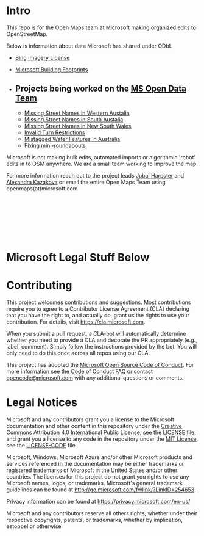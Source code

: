 
# Intro
This repo is for the Open Maps team at Microsoft making organized edits to OpenStreetMap. 

Below is information about data Microsoft has shared under ODbL
  * [Bing Imagery License](https://github.com/Microsoft/Open-Maps/wiki/Bing-Maps-Imagery-License)
  * [Microsoft Building Footprints](https://github.com/Microsoft/Open-Maps/wiki/Microsoft-Building-Footprint-Release)
  
  
* ## Projects being worked on the [MS Open Data Team](https://github.com/Microsoft/Open-Maps/wiki/Open-Maps-Team-at-Microsoft)

    * [Missing Street Names in Western Austalia](https://github.com/Microsoft/Open-Maps/issues/1)
    * [Missing Street Names in South Austalia](https://github.com/Microsoft/Open-Maps/issues/4) 
    * [Missing Street Names in New South Wales](https://github.com/Microsoft/Open-Maps/issues/6)
    * [Invalid Turn Restrictions](https://github.com/Microsoft/Open-Maps/issues/2)
    * [Mistagged Water Features in Australia](https://github.com/Microsoft/Open-Maps/issues/5)
    * [Fixing mini-roundabouts](https://github.com/Microsoft/Open-Maps/issues/7)
    
Microsoft is not making bulk edits, automated imports or algorithmic 'robot' edits in to OSM anywhere. We are a small team working to improve the map. 

For more information reach out to the project leads [Jubal Harpster](http://www.openstreetmap.org/user/jharpster) and [Alexandra Kazakova](http://www.openstreetmap.org/user/alexkaz) or email the entire Open Maps Team using openmaps(at)microsoft.com


<br>
<br>
<br>
<br>
<br>
<br>

# Microsoft Legal Stuff Below

# Contributing

This project welcomes contributions and suggestions.  Most contributions require you to agree to a
Contributor License Agreement (CLA) declaring that you have the right to, and actually do, grant us
the rights to use your contribution. For details, visit https://cla.microsoft.com.

When you submit a pull request, a CLA-bot will automatically determine whether you need to provide
a CLA and decorate the PR appropriately (e.g., label, comment). Simply follow the instructions
provided by the bot. You will only need to do this once across all repos using our CLA.

This project has adopted the [Microsoft Open Source Code of Conduct](https://opensource.microsoft.com/codeofconduct/).
For more information see the [Code of Conduct FAQ](https://opensource.microsoft.com/codeofconduct/faq/) or
contact [opencode@microsoft.com](mailto:opencode@microsoft.com) with any additional questions or comments.

# Legal Notices

Microsoft and any contributors grant you a license to the Microsoft documentation and other content
in this repository under the [Creative Commons Attribution 4.0 International Public License](https://creativecommons.org/licenses/by/4.0/legalcode),
see the [LICENSE](LICENSE) file, and grant you a license to any code in the repository under the [MIT License](https://opensource.org/licenses/MIT), see the
[LICENSE-CODE](LICENSE-CODE) file.

Microsoft, Windows, Microsoft Azure and/or other Microsoft products and services referenced in the documentation
may be either trademarks or registered trademarks of Microsoft in the United States and/or other countries.
The licenses for this project do not grant you rights to use any Microsoft names, logos, or trademarks.
Microsoft's general trademark guidelines can be found at http://go.microsoft.com/fwlink/?LinkID=254653.

Privacy information can be found at https://privacy.microsoft.com/en-us/

Microsoft and any contributors reserve all others rights, whether under their respective copyrights, patents,
or trademarks, whether by implication, estoppel or otherwise.
